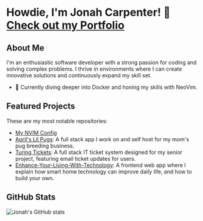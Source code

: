 # Howdie, I'm Jonah Carpenter! 👋  [Check out my Portfolio](https://portfolio.jonahsserver.com/)

## About Me
I'm an enthusiastic software developer with a strong passion for coding and solving complex problems. I thrive in environments where I can create innovative solutions and continuously expand my skill set. 

- 🌱 Currently diving deeper into Docker and honing my skills with NeoVim.

## Featured Projects
These are my most notable repositories:

- [My NVIM Config](https://github.com/jonahgcarpenter/nvim-config)
- [April's Lil Pugs](https://github.com/jonahgcarpenter/aprilslilpugs): A full stack app I work on and self host for my mom's pug breeding business.
- [Turing Tickets](https://github.com/jonahgcarpenter/Turing-Tickets): A full stack IT ticket system designed for my senior project, featuring email ticket updates for users.
- [Enhance-Your-Living-With-Technology](https://github.com/jonahgcarpenter/Enhance-Your-Living-With-Technology): A frontend web app where I explain how smart home technology can improve daily life, and how to build your own.

## GitHub Stats
![Jonah's GitHub stats](https://github-readme-stats.vercel.app/api/top-langs/?username=jonahgcarpenter&layout=compact&theme=radical&hide=HTML,CSS)
